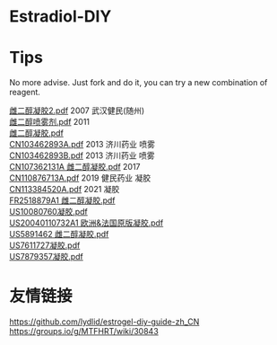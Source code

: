 # Estradiol-DIY
# Tips
No more advise. Just fork and do it, you can try a new combination of reagent.

[雌二醇凝胶2.pdf](./CN101036660A.pdf) 2007 武汉健民(随州)  
[雌二醇喷雾剂.pdf](./CN102018671B.pdf) 2011  
[雌二醇凝胶.pdf](./CN102753180A.pdf)  
[CN103462893A.pdf](./CN103462893A.pdf) 2013 济川药业 喷雾  
[CN103462893B.pdf](./CN103462893B.pdf) 2013 济川药业 喷雾  
[CN107362131A 雌二醇凝胶.pdf](./CN107362131A.pdf) 2017  
[CN110876713A.pdf](./CN110876713A.pdf) 2019 健民药业 凝胶  
[CN113384520A.pdf](./CN113384520A.pdf) 2021 凝胶   
[FR2518879A1 雌二醇凝胶.pdf](./FR2518879A1.pdf)  
[US10080760凝胶.pdf](./US10080760.pdf)  
[US20040110732A1 欧洲&法国原版凝胶.pdf](./US20040110732A1.pdf)  
[US5891462 雌二醇凝胶.pdf](./US5891462.pdf)  
[US7611727凝胶.pdf](./US7611727.pdf)  
[US7879357凝胶.pdf](./US7879357.pdf)  


# 友情链接
https://github.com/lydlid/estrogel-diy-guide-zh_CN
https://groups.io/g/MTFHRT/wiki/30843
